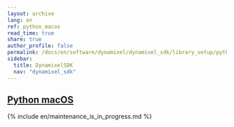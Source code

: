 ```yaml
---
layout: archive
lang: en
ref: python_macos
read_time: true
share: true
author_profile: false
permalink: /docs/en/software/dynamixel/dynamixel_sdk/library_setup/python_macos/
sidebar:
  title: DynamixelSDK
  nav: "dynamixel_sdk"
---
```


<div style="counter-reset: h1 4"></div>
<div style="counter-reset: h2 9"></div>

<!--[dummy Header 1]>
  <h1 id="library-setup"><a href="#library-setup">Library Setup</a></h1>
<![end dummy Header 1]-->

## [Python macOS](#python-macos)

{% include en/maintenance_is_in_progress.md %}

<!-- 

To whom concern editing the dummy file...

This is the dummy file. You can delete it, but do not delete the original file named exactly same as the dummny without "_dummy" at the end of file name. 

Rule 1: Do not use dummy file. Use the original file.

Rule 2: The dummy file's permalink has the original's address. The original file's permalink is original link plus dummy_dummy_dummy. Do not forget you have to turn the address back by erasing dummy_dummy_dummy at the original file.

-->
